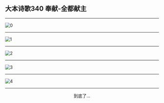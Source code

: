 
## 大本诗歌340 奉献-全都献主
        
<div id="aplayer0"></div>

---

<img alt="0" data-original="/data/d0340/0">

---

<img alt="1" data-original="/data/d0340/1">

---

<img alt="2" data-original="/data/d0340/2">

---

<img alt="3" data-original="/data/d0340/3">

---

<img alt="4" data-original="/data/d0340/4">

---

<p style="text-align: center">到底了...</p>

<script src="/js/dist-view.js"></script>

<script>
MAIN.id = 'd0340';
        
const ap0 = new APlayer({
    container: document.getElementById('aplayer0'),
    volume: 1,
    loop: 'none',
    preload: 'none',
    audio: [{
        name: '大本诗歌340.mp3',
        artist: '大本诗歌',
        url: 'https://res.wx.qq.com/voice/getvoice?mediaid=MzI0NTk3MDM5M18yMjQ3NDkxODI3',
        cover: '/favicon'
    }]
});
</script>
